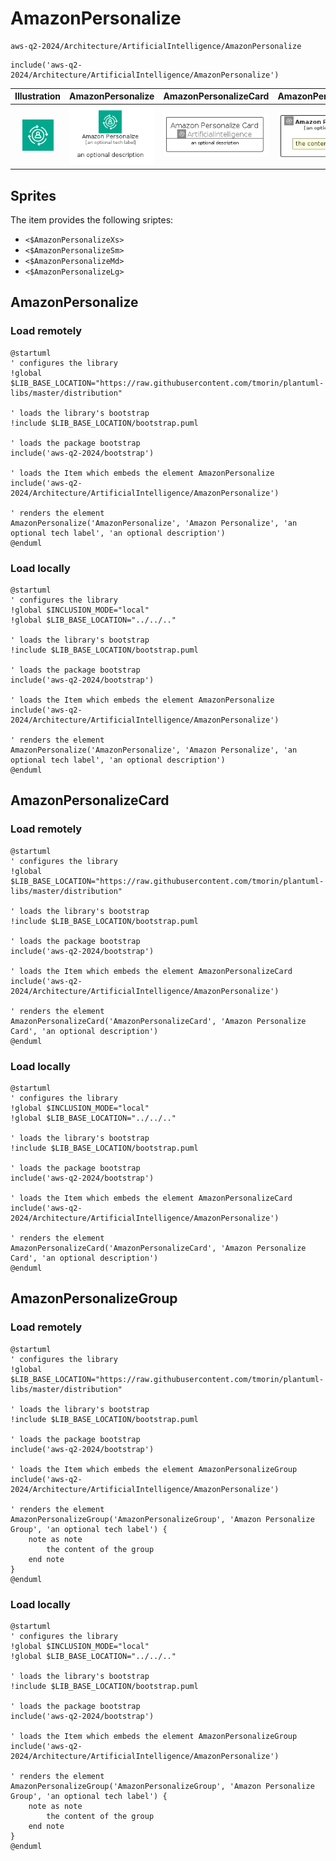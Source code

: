 # AmazonPersonalize


```text
aws-q2-2024/Architecture/ArtificialIntelligence/AmazonPersonalize
```

```text
include('aws-q2-2024/Architecture/ArtificialIntelligence/AmazonPersonalize')
```



| Illustration | AmazonPersonalize | AmazonPersonalizeCard | AmazonPersonalizeGroup |
| :---: | :---: | :---: | :---: |
| ![illustration for Illustration](../../../aws-q2-2024/Architecture/ArtificialIntelligence/AmazonPersonalize.png) | ![illustration for AmazonPersonalize](../../../aws-q2-2024/Architecture/ArtificialIntelligence/AmazonPersonalize.Local.png) | ![illustration for AmazonPersonalizeCard](../../../aws-q2-2024/Architecture/ArtificialIntelligence/AmazonPersonalizeCard.Local.png) | ![illustration for AmazonPersonalizeGroup](../../../aws-q2-2024/Architecture/ArtificialIntelligence/AmazonPersonalizeGroup.Local.png) |



## Sprites
The item provides the following sriptes:

- `<$AmazonPersonalizeXs>`
- `<$AmazonPersonalizeSm>`
- `<$AmazonPersonalizeMd>`
- `<$AmazonPersonalizeLg>`





## AmazonPersonalize

### Load remotely
```plantuml
@startuml
' configures the library
!global $LIB_BASE_LOCATION="https://raw.githubusercontent.com/tmorin/plantuml-libs/master/distribution"

' loads the library's bootstrap
!include $LIB_BASE_LOCATION/bootstrap.puml

' loads the package bootstrap
include('aws-q2-2024/bootstrap')

' loads the Item which embeds the element AmazonPersonalize
include('aws-q2-2024/Architecture/ArtificialIntelligence/AmazonPersonalize')

' renders the element
AmazonPersonalize('AmazonPersonalize', 'Amazon Personalize', 'an optional tech label', 'an optional description')
@enduml
```

### Load locally
```plantuml
@startuml
' configures the library
!global $INCLUSION_MODE="local"
!global $LIB_BASE_LOCATION="../../.."

' loads the library's bootstrap
!include $LIB_BASE_LOCATION/bootstrap.puml

' loads the package bootstrap
include('aws-q2-2024/bootstrap')

' loads the Item which embeds the element AmazonPersonalize
include('aws-q2-2024/Architecture/ArtificialIntelligence/AmazonPersonalize')

' renders the element
AmazonPersonalize('AmazonPersonalize', 'Amazon Personalize', 'an optional tech label', 'an optional description')
@enduml
```

## AmazonPersonalizeCard

### Load remotely
```plantuml
@startuml
' configures the library
!global $LIB_BASE_LOCATION="https://raw.githubusercontent.com/tmorin/plantuml-libs/master/distribution"

' loads the library's bootstrap
!include $LIB_BASE_LOCATION/bootstrap.puml

' loads the package bootstrap
include('aws-q2-2024/bootstrap')

' loads the Item which embeds the element AmazonPersonalizeCard
include('aws-q2-2024/Architecture/ArtificialIntelligence/AmazonPersonalize')

' renders the element
AmazonPersonalizeCard('AmazonPersonalizeCard', 'Amazon Personalize Card', 'an optional description')
@enduml
```

### Load locally
```plantuml
@startuml
' configures the library
!global $INCLUSION_MODE="local"
!global $LIB_BASE_LOCATION="../../.."

' loads the library's bootstrap
!include $LIB_BASE_LOCATION/bootstrap.puml

' loads the package bootstrap
include('aws-q2-2024/bootstrap')

' loads the Item which embeds the element AmazonPersonalizeCard
include('aws-q2-2024/Architecture/ArtificialIntelligence/AmazonPersonalize')

' renders the element
AmazonPersonalizeCard('AmazonPersonalizeCard', 'Amazon Personalize Card', 'an optional description')
@enduml
```

## AmazonPersonalizeGroup

### Load remotely
```plantuml
@startuml
' configures the library
!global $LIB_BASE_LOCATION="https://raw.githubusercontent.com/tmorin/plantuml-libs/master/distribution"

' loads the library's bootstrap
!include $LIB_BASE_LOCATION/bootstrap.puml

' loads the package bootstrap
include('aws-q2-2024/bootstrap')

' loads the Item which embeds the element AmazonPersonalizeGroup
include('aws-q2-2024/Architecture/ArtificialIntelligence/AmazonPersonalize')

' renders the element
AmazonPersonalizeGroup('AmazonPersonalizeGroup', 'Amazon Personalize Group', 'an optional tech label') {
    note as note
        the content of the group
    end note
}
@enduml
```

### Load locally
```plantuml
@startuml
' configures the library
!global $INCLUSION_MODE="local"
!global $LIB_BASE_LOCATION="../../.."

' loads the library's bootstrap
!include $LIB_BASE_LOCATION/bootstrap.puml

' loads the package bootstrap
include('aws-q2-2024/bootstrap')

' loads the Item which embeds the element AmazonPersonalizeGroup
include('aws-q2-2024/Architecture/ArtificialIntelligence/AmazonPersonalize')

' renders the element
AmazonPersonalizeGroup('AmazonPersonalizeGroup', 'Amazon Personalize Group', 'an optional tech label') {
    note as note
        the content of the group
    end note
}
@enduml
```

